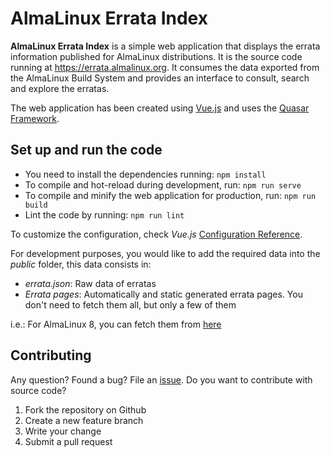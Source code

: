 # AlmaLinux Errata Index
__AlmaLinux Errata Index__ is a simple web application that displays the errata information published for AlmaLinux distributions.
It is the source code running at https://errata.almalinux.org.
It consumes the data exported from the AlmaLinux Build System and provides an interface to consult, search and explore the erratas.

The web application has been created using [Vue.js](https://vuejs.org/) and uses the [Quasar Framework](https://quasar.dev/).

## Set up and run the code
* You need to install the dependencies running: `npm install`
* To compile and hot-reload during development, run: `npm run serve`
* To compile and minify the web application for production, run: `npm run build`
* Lint the code by running: `npm run lint`

To customize the configuration, check _Vue.js_ [Configuration Reference](https://cli.vuejs.org/config/).

For development purposes, you would like to add the required data into the _public_ folder, this data consists in:
* _errata.json_: Raw data of erratas
* _Errata pages_: Automatically and static generated errata pages. You don't need to fetch them all, but only a few of them

i.e.: For AlmaLinux 8, you can fetch them from [here](https://errata.almalinux.org/8/)

## Contributing
Any question? Found a bug? File an [issue](https://github.com/AlmaLinux/errata_index/issues).
Do you want to contribute with source code?
1. Fork the repository on Github
2. Create a new feature branch
3. Write your change
4. Submit a pull request
